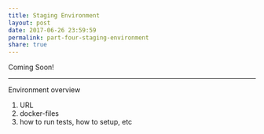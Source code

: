 ```yaml
---
title: Staging Environment
layout: post
date: 2017-06-26 23:59:59
permalink: part-four-staging-environment
share: true
---
```


Coming Soon!

---

Environment overview

1. URL
2. docker-files
3. how to run tests, how to setup, etc

